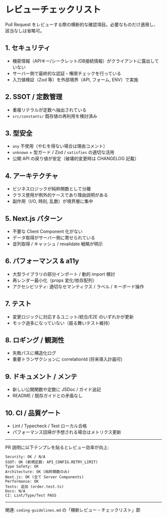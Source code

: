 # レビューチェックリスト

Pull Request をレビューする際の横断的な確認項目。必要なものだけ適用し、該当なしは省略可。

## 1. セキュリティ

- 機密情報（APIキー/シークレット/DB接続情報）がクライアントに露出していない
- サーバー側で最終的な認証・権限チェックを行っている
- 入力値検証（Zod 等）を外部境界（API, フォーム, ENV）で実施

## 2. SSOT / 定数管理

- 重複リテラルが定数へ抽出されている
- `src/constants/` 既存値の再利用を検討済み

## 3. 型安全

- `any` 不使用（やむを得ない場合は理由コメント）
- `unknown` + 型ガード / Zod / `satisfies` の適切な活用
- 公開 API の戻り値が安定（破壊的変更時は CHANGELOG 記載）

## 4. アーキテクチャ

- ビジネスロジックが純粋関数として分離
- クラス使用が例外的ケースであり理由説明がある
- 副作用（I/O, 時刻, 乱数）が境界層に集中

## 5. Next.js パターン

- 不要な Client Component 化がない
- データ取得がサーバー側に寄せられている
- 並列取得 / キャッシュ / revalidate 戦略が明示

## 6. パフォーマンス & a11y

- 大型ライブラリの部分インポート / 動的 import 検討
- 再レンダー最小化（props 変化/依存配列）
- アクセシビリティ: 適切なセマンティクス / ラベル / キーボード操作

## 7. テスト

- 変更ロジックに対応するユニット/統合/E2E のいずれかが更新
- モック過多になっていない（振る舞いテスト維持）

## 8. ロギング / 観測性

- 失敗パスに構造化ログ
- 重要トランザクションに correlationId (将来導入計画可)

## 9. ドキュメント / メンテ

- 新しい公開関数や定数に JSDoc / ガイド追記
- README / 既存ガイドとの矛盾なし

## 10. CI / 品質ゲート

- Lint / Typecheck / Test ローカル合格
- パフォーマンス回帰が予想される場合はメトリクス更新

---

PR 説明に以下テンプレを貼るとレビュー効率が向上:

```text
Security: OK / N/A
SSOT: OK (新規定数: API_CONFIG.RETRY_LIMIT)
Type Safety: OK
Architecture: OK (純粋関数のみ)
Next.js: OK (全て Server Components)
Performance: OK
Tests: 追加 (order.test.ts)
Docs: N/A
CI: Lint/Type/Test PASS
```

---

関連: `coding-guidelines.md` の「横断レビュー・チェックリスト」節
